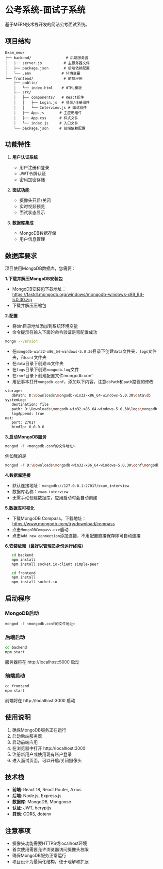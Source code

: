 # 公考系统-面试子系统

基于MERN技术栈开发的简洁公考面试系统。

## 项目结构

```
Exam_new/
├── backend/                # 后端服务器
│   ├── server.js          # 主服务器文件
│   ├── package.json       # 后端依赖配置
│   └── .env              # 环境变量
└── frontend/              # 前端应用
    ├── public/
    │   └── index.html    # HTML模板
    ├── src/
    │   ├── components/   # React组件
    │   │   ├── Login.js  # 登录/注册组件
    │   │   └── Interview.js # 面试组件
    │   ├── App.js       # 主应用组件
    │   ├── App.css      # 样式文件
    │   └── index.js     # 入口文件
    └── package.json     # 前端依赖配置
```

## 功能特性

1. **用户认证系统**
   - 用户注册和登录
   - JWT令牌认证
   - 密码加密存储

2. **面试功能**
   - 摄像头开启/关闭
   - 实时视频预览
   - 面试状态显示

3. **数据库集成**
   - MongoDB数据存储
   - 用户信息管理

## 数据库要求

项目使用MongoDB数据库，您需要：

**1.下载并解压MongoDB安装包**
   - MongoDB安装包下载地址：https://fastdl.mongodb.org/windows/mongodb-windows-x86_64-5.0.30.zip
   - 下载并解压压缩包

**2.配置**
   - 将bin目录地址添加到系统环境变量
   - 命令提示符输入下面的命令验证是否配置成功
   ```bash
   mongo --version
   ```
   - 在`mongodb-win32-x86_64-windows-5.0.30`目录下创建`data`文件夹，`logs`文件夹，和`conf`文件夹
   - 在`data`目录下创建`db`文件夹
   - 在`logs`目录下创建`mongodb.log`文件
   - 在`conf`目录下创建配置文件mongodb.conf
   - 用记事本打开`mongodb.conf`，添加以下内容，注意`dbPath`和`path`路径的修改
   ```bash
   storage:
      dbPath: D:\Downloads\mongodb-win32-x86_64-windows-5.0.30\data\db
   systemLog:
      destination: file
      path: D:\Downloads\mongodb-win32-x86_64-windows-5.0.30\logs\mongodb.log
      logAppend: true
   net:
      port: 27017
      bindIp: 0.0.0.0
   ```

**3.启动MongoDB服务**
   ```bash
   mongod -f <mongodb.conf的文件地址>
   ```
   例如我的是
   ```bash
   mongod -f D:\Downloads\mongodb-win32-x86_64-windows-5.0.30\conf\mongodb.conf
   ```

**4.数据库连接**
   - 默认连接地址：`mongodb://127.0.0.1:27017/exam_interview`
   - 数据库名称：`exam_interview`
   - 无需手动创建数据库，应用启动时会自动创建
  
**5.数据库可视化**
   - 下载MongoDB Compass。下载地址：https://www.mongodb.com/try/download/compass
   - 点击`MongoDBCompass.exe`启动
   - 点击`Add new connection`添加连接，不用配置直接保存即可自动连接
  
**6.安装依赖（最好以管理员身份运行终端）**
   ```bash
      cd backend
      npm install
      npm install socket.io-client simple-peer
   ```
   ```bash
      cd frontend
      npm install
      npm install socket.io
   ```

## 启动程序

### MongoDB启动
```bash
mongod -f <mongodb.conf的文件地址>
```

### 后端启动

```bash
cd backend
npm start
```

服务器将在 http://localhost:5000 启动

### 前端启动

```bash
cd frontend
npm start
```

前端将在 http://localhost:3000 启动

## 使用说明

1. 确保MongoDB服务正在运行
2. 启动后端服务器
3. 启动前端应用
4. 在浏览器中打开 http://localhost:3000
5. 注册新用户或使用现有账户登录
6. 进入面试页面，可以开启/关闭摄像头

## 技术栈

- **前端**: React 18, React Router, Axios
- **后端**: Node.js, Express.js
- **数据库**: MongoDB, Mongoose
- **认证**: JWT, bcryptjs
- **其他**: CORS, dotenv

## 注意事项

- 摄像头功能需要HTTPS或localhost环境
- 首次使用需要允许浏览器访问摄像头权限
- 确保MongoDB服务正常运行
- 项目设计为最简化结构，便于理解和扩展